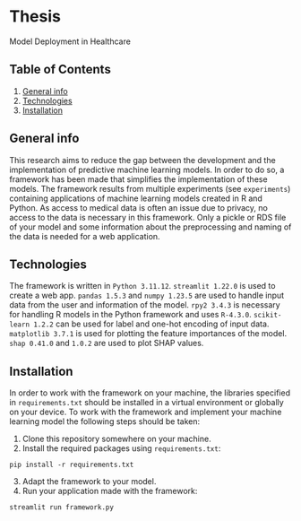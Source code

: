 # Thesis 
Model Deployment in Healthcare

## Table of Contents
1. [General info](#general-info)
2. [Technologies](#technologies)
3. [Installation](#installation)

## General info
This research aims to reduce the gap between the development and the implementation of predictive machine learning models. In order to do so, a framework has been made that simplifies the implementation of these models. The framework results from multiple experiments (see `experiments`) containing applications of machine learning models created in R and Python. As access to medical data is often an issue due to privacy, no access to the data is necessary in this framework. Only a pickle or RDS file of your model and some information about the preprocessing and naming of the data is needed for a web application. 

## Technologies
The framework is written in `Python 3.11.12`. `streamlit 1.22.0` is used to create a web app. `pandas 1.5.3` and `numpy 1.23.5` are used to handle input data from the user and information of the model. `rpy2 3.4.3` is necessary for handling R models in the Python framework and uses `R-4.3.0`. `scikit-learn 1.2.2` can be used for label and one-hot encoding of input data. `matplotlib 3.7.1` is used for plotting the feature importances of the model. `shap 0.41.0` and `1.0.2` are used to plot SHAP values. 

## Installation
In order to work with the framework on your machine, the libraries specified in `requirements.txt` should be installed in a virtual environment or globally on your device. To work with the framework and implement your machine learning model the following steps should be taken: 
1. Clone this repository somewhere on your machine.
2.  Install the required packages using `requirements.txt`:
```
pip install -r requirements.txt
```
3. Adapt the framework to your model.
4. Run your application made with the framework:
```
streamlit run framework.py
```
